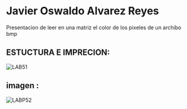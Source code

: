# Javier Oswaldo Alvarez Reyes 
Presentacion de leer en una matriz el color de los pixeles de un archibo bmp
## ESTUCTURA E IMPRECION:
![LAB51](https://user-images.githubusercontent.com/40539959/193438419-d0ce7e85-bb9b-4654-9396-9d5035ae5068.png)
## imagen :
![LABP52](https://user-images.githubusercontent.com/40539959/193438421-7ffc4195-5fbb-41b5-af1c-4522a3158551.png)
